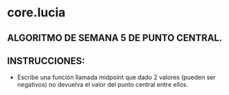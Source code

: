 # core.lucia
## ALGORITMO DE SEMANA 5 DE PUNTO CENTRAL.
## INSTRUCCIONES:
* Escribe una función llamada midpoint que dado 2 valores (pueden ser negativos) no devuelva el valor del punto central entre ellos.

